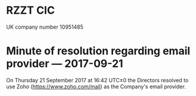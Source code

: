 # RZZT CIC

UK company number 10951485

# Minute of resolution regarding email provider — 2017-09-21

On Thursday 21 September 2017 at 16:42 UTC±0 the Directors resolved to use Zoho (https://www.zoho.com/mail) as the Company's email provider.
